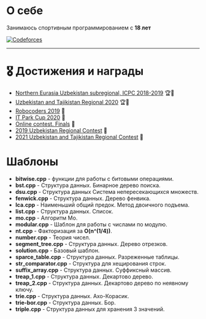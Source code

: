 # О себе

Занимаюсь спортивным программированием с <b>18 лет</b> <br>

<a target="_blank" href="https://codeforces.com/profile/NaZaR.IO">
  <img alt="Codeforces" src="https://cp-logo.vercel.app/codeforces/NaZaR.IO" />
</a>
<hr>

# 🎖 Достижения и награды

* <a href="https://official.contest.yandex.com/uzbekistan2018/contest/10164/standings/">Northern Eurasia Uzbekistan subregional, ICPC 2018-2019</a> 🏆🥇
* <a href="https://official.contest.yandex.ru/uz2020/contest/23207/standings">Uzbekistan and Tajikistan Regional 2020</a> 🏆🥇
* <a href="https://kun.uz/ru/news/2019/02/24/v-uzbekistane-opredelili-pobediteley-finalnogo-tura-konkursa-robocoders-2019">Robocoders 2019</a> 🥇
* <a href="https://it-park.uz/ru/itpark/news/pobediteli-chempionata-po-sportivnomu-programmirovaniyu-s-prizovym-fondom-v-30-000">IT Park Cup 2020</a> 🥈
* <a href="https://contest.yandex.ru/contest/18299/standings/">Online contest. Finals</a> 🥈
* <a href="https://icpc.global/regionals/finder/Uzbekistan-Regional-2019/standings">2019 Uzbekistan Regional Contest</a> 🥈
* <a href="https://official.contest.yandex.com/uzb-tjk-icpc-2021/contest/33443/standings/">2021 Uzbekistan and Tajikistan Regional Contest</a> 🥉

# Шаблоны

* <b>bitwise.cpp</b> - функции для работы с битовыми операциями.
* <b>bst.cpp</b> - Структура данных. Бинарное дерево поиска.
* <b>dsu.cpp</b> - Структура данных Система непересекающихся множеств.
* <b>fenwick.cpp</b> - Структура данных. Дерево фенвика.
* <b>lca.cpp</b> - Наименьший общий предок. Метод двоичного подъема.
* <b>list.cpp</b> - Структура данных. Список.
* <b>mo.cpp</b> - Алгоритм Мо.
* <b>modular.cpp</b> - Шаблон для работы с числами по модулю.
* <b>nt.cpp</b> - Факторизация за <b>O(n^(1/4))</b>.
* <b>number.cpp</b> - Теория чисел.
* <b>segment_tree.cpp</b> - Структура данных. Дерево отрезков.
* <b>solution.cpp</b> - Базовый шаблон.
* <b>sparce_table.cpp</b> - Структура данных. Разреженные таблицы.
* <b>str_comparator.cpp</b> - Структура для хещирования строк.
* <b>suffix_array.cpp</b> - Структура данных. Суффиксный массив.
* <b>treap_1.cpp</b> - Структура данных. Декартово дерево.
* <b>treap_2.cpp</b> - Структура данных. Декартово дерево по неявному ключу.
* <b>trie.cpp</b> - Структура данных. Ахо-Корасик.
* <b>trie-bor.cpp</b> - Структура данных. Бор.
* <b>triple.cpp</b> - Структура данных для хранения 3 значений.
